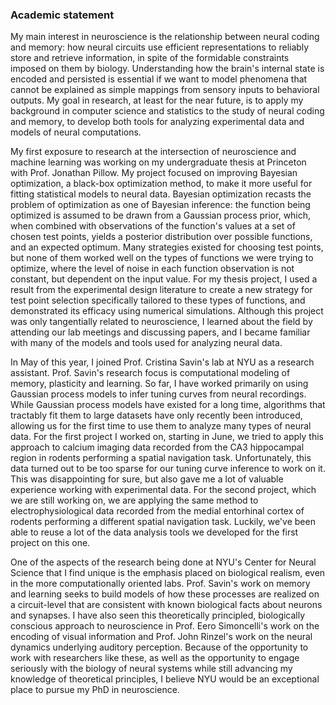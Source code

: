 ### Academic statement

My main interest in neuroscience is the relationship between neural coding and memory: how neural circuits use efficient representations to reliably store and retrieve information, in spite of the formidable constraints imposed on them by biology. Understanding how the brain's internal state is encoded and persisted is essential if we want to model phenomena that cannot be explained as simple mappings from sensory inputs to behavioral outputs. My goal in research, at least for the near future, is to apply my background in computer science and statistics to the study of neural coding and memory, to develop both tools for analyzing experimental data and models of neural computations.

My first exposure to research at the intersection of neuroscience and machine learning was working on my undergraduate thesis at Princeton with Prof. Jonathan Pillow. My project focused on improving Bayesian optimization, a black-box optimization method, to make it more useful for fitting statistical models to neural data. Bayesian optimization recasts the problem of optimization as one of Bayesian inference: the function being optimized is assumed to be drawn from a Gaussian process prior, which, when combined with observations of the function's values at a set of chosen test points, yields a posterior distribution over possible functions, and an expected optimum. Many strategies existed for choosing test points, but none of them worked well on the types of functions we were trying to optimize, where the level of noise in each function observation is not constant, but dependent on the input value. For my thesis project, I used a result from the experimental design literature to create a new strategy for test point selection specifically tailored to these types of functions, and demonstrated its efficacy using numerical simulations. Although this project was only tangentially related to neuroscience, I learned about the field by attending our lab meetings and discussing papers, and I became familiar with many of the models and tools used for analyzing neural data.

In May of this year, I joined Prof. Cristina Savin's lab at NYU as a research assistant. Prof. Savin's research focus is computational modeling of memory, plasticity and learning. So far, I have worked primarily on using Gaussian process models to infer tuning curves from neural recordings. While Gaussian process models have existed for a long time, algorithms that tractably fit them to large datasets have only recently been introduced, allowing us for the first time to use them to analyze many types of neural data. For the first project I worked on, starting in June, we tried to apply this approach to calcium imaging data recorded from the CA3 hippocampal region in rodents performing a spatial navigation task. Unfortunately, this data turned out to be too sparse for our tuning curve inference to work on it. This was disappointing for sure, but also gave me a lot of valuable experience working with experimental data. For the second project, which we are still working on, we are applying the same method to electrophysiological data recorded from the medial entorhinal cortex of rodents performing a different spatial navigation task. Luckily, we've been able to reuse a lot of the data analysis tools we developed for the first project on this one.

One of the aspects of the research being done at NYU's Center for Neural Science that I find unique is the emphasis placed on biological realism, even in the more computationally oriented labs. Prof. Savin's work on memory and learning seeks to build models of how these processes are realized on a circuit-level that are consistent with known biological facts about neurons and synapses. I have also seen this theoretically principled, biologically conscious approach to neuroscience in Prof. Eero Simoncelli's work on the encoding of visual information and Prof. John Rinzel's work on the neural dynamics underlying auditory perception. Because of the opportunity to work with researchers like these, as well as the opportunity to engage seriously with the biology of neural systems while still advancing my knowledge of theoretical principles, I believe NYU would be an exceptional place to pursue my PhD in neuroscience.
